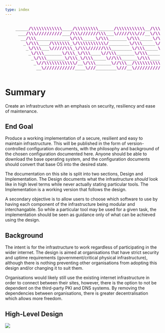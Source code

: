 ```yaml
---
type: index
---
```


<pre>
<b>
    <font color="#A9A9A9">_____</font><font color="#8B008B">/\\\\\\\\\\\\</font><font color="#A9A9A9">____</font><font color="#8B008B">/\\\\\\\\\</font><font color="#A9A9A9">______</font><font color="#8B008B">/\\\\\\\\\\\</font><font color="#A9A9A9">__</font><font color="#8B008B">/\\\\</font><font color="#A9A9A9">____________</font><font color="#8B008B">/\\\\</font><font color="#A9A9A9">_</font>        
     <font color="#A9A9A9">___</font><font color="#8B008B">/\\\//////////</font><font color="#A9A9A9">___</font><font color="#8B008B">/\\\///////\\\</font><font color="#A9A9A9">___</font><font color="#8B008B">\/////\\\///</font><font color="#A9A9A9">__</font><font color="#8B008B">\/\\\\\\</font><font color="#A9A9A9">________</font><font color="#8B008B">/\\\\\\</font><font color="#A9A9A9">_</font>       
      <font color="#A9A9A9">__</font><font color="#8B008B">/\\\</font><font color="#A9A9A9">_____________</font><font color="#8B008B">\/\\\</font><font color="#A9A9A9">_____</font><font color="#8B008B">\/\\\</font><font color="#A9A9A9">_______</font><font color="#8B008B">\/\\\</font><font color="#A9A9A9">_____</font><font color="#8B008B">\/\\\//\\\</font><font color="#A9A9A9">____</font><font color="#8B008B">/\\\//\\\</font><font color="#A9A9A9">_</font>      
       <font color="#A9A9A9">_</font><font color="#8B008B">\/\\\</font><font color="#A9A9A9">____</font><font color="#8B008B">/\\\\\\\</font><font color="#A9A9A9">_</font><font color="#8B008B">\/\\\\\\\\\\\/</font><font color="#A9A9A9">________</font><font color="#8B008B">\/\\\</font><font color="#A9A9A9">_____</font><font color="#8B008B">\/\\\\///\\\/\\\/</font><font color="#A9A9A9">_</font><font color="#8B008B">\/\\\</font><font color="#A9A9A9">_</font>     
        <font color="#A9A9A9">_</font><font color="#8B008B">\/\\\</font><font color="#A9A9A9">___</font><font color="#8B008B">\/////\\\</font><font color="#A9A9A9">_</font><font color="#8B008B">\/\\\//////\\\</font><font color="#A9A9A9">________</font><font color="#8B008B">\/\\\</font><font color="#A9A9A9">_____</font><font color="#8B008B">\/\\\</font><font color="#A9A9A9">__</font><font color="#8B008B">\///\\\/</font><font color="#A9A9A9">___</font><font color="#8B008B">\/\\\</font><font color="#A9A9A9">_</font>    
         <font color="#A9A9A9">_</font><font color="#8B008B">\/\\\</font><font color="#A9A9A9">_______</font><font color="#8B008B">\/\\\</font><font color="#A9A9A9">_</font><font color="#8B008B">\/\\\</font><font color="#A9A9A9">____</font><font color="#8B008B">\//\\\</font><font color="#A9A9A9">_______</font><font color="#8B008B">\/\\\</font><font color="#A9A9A9">_____</font><font color="#8B008B">\/\\\</font><font color="#A9A9A9">____</font><font color="#8B008B">\///</font><font color="#A9A9A9">_____</font><font color="#8B008B">\/\\\</font><font color="#A9A9A9">_</font>   
          <font color="#A9A9A9">_</font><font color="#8B008B">\/\\\</font><font color="#A9A9A9">_______</font><font color="#8B008B">\/\\\</font><font color="#A9A9A9">_</font><font color="#8B008B">\/\\\</font><font color="#A9A9A9">_____</font><font color="#8B008B">\//\\\</font><font color="#A9A9A9">______</font><font color="#8B008B">\/\\\</font><font color="#A9A9A9">_____</font><font color="#8B008B">\/\\\</font><font color="#A9A9A9">_____________</font><font color="#8B008B">\/\\\</font><font color="#A9A9A9">_</font>  
           <font color="#A9A9A9">_</font><font color="#8B008B">\//\\\\\\\\\\\\/</font><font color="#A9A9A9">__</font><font color="#8B008B">\/\\\</font><font color="#A9A9A9">______</font><font color="#8B008B">\//\\\</font><font color="#A9A9A9">__</font><font color="#8B008B">/\\\\\\\\\\\</font><font color="#A9A9A9">_</font><font color="#8B008B">\/\\\</font><font color="#A9A9A9">_____________</font><font color="#8B008B">\/\\\</font><font color="#A9A9A9">_</font> 
            <font color="#A9A9A9">__</font><font color="#8B008B">\////////////</font><font color="#A9A9A9">____</font><font color="#8B008B">\///</font><font color="#A9A9A9">________</font><font color="#8B008B">\///</font><font color="#A9A9A9">__</font><font color="#8B008B">\///////////</font><font color="#A9A9A9">__</font><font color="#8B008B">\///</font><font color="#A9A9A9">______________</font><font color="#8B008B">\///</font><font color="#A9A9A9">__</font>
</b>    
</pre>


Summary
===

Create an infrastructure with an emphasis on security, resiliency and ease of maintenance. 

## End Goal

Produce a working implementation of a secure, resilient and easy to maintain infrastructure. This will be published in the form of version-controlled configuration documents, with the philosophy and background of the chosen configuration documented here. Anyone should be able to download the base operating system, and the configuration documents should convert that base OS into the desired state. 

The documentation on this site is split into two sections, Design and Implementation. The Design documents what the infrastructure *should* look like in high level terms while never actually stating particular tools. The Implementation is a working version that follows the design.

A secondary objective is to allow users to choose which software to use by having each component of the infrastructure being modular and interchangable. So while a particular tool may be used for a given task, the implementation should be seen as guidance only of what can be achieved using the design.


## Background

The intent is for the infrastructure to work regardless of participating in the wider internet. The design is aimed at organisations that have strict security and uptime requirements (government/critical physical infrastructure), although there is nothing preventing other organisations from adopting this design and/or changing it to suit them.

Organisations would likely still use the existing internet infrastructure in order to connect between their sites, however, there is the option to not be dependent on the third-party PKI and DNS systems. By removing the dependencies between organisations, there is greater decentralisation which allows more freedom. 

[infrastructures.org]: http://www.infrastructures.org
[Bootstrapping an Infrastructure]: http://www.infrastructures.org/papers/bootstrap/bootstrap.html
[Why Order Matters: Turing Equivalence in Automated Systems Administration]: http://www.infrastructures.org/papers/turing/turing.html

## High-Level Design

<img src="/grim/images/secenv.svg">


